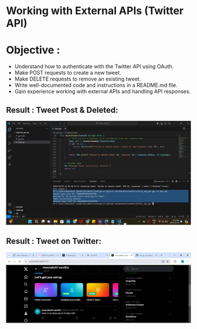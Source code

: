 # Working with External APIs (Twitter API)

# Objective : 
 * Understand how to authenticate with the Twitter API using OAuth.
 * Make POST requests to create a new tweet.
 * Make DELETE requests to remove an existing tweet.
 * Write well-documented code and instructions in a README.md file.
 * Gain experience working with external APIs and handling API responses.


## Result : Tweet Post & Deleted:
![Testing](https://github.com/meenakshisandhu/w6_go_api/blob/master/images/Twitter%20API-testing.png)

## Result : Tweet on Twitter:
![Tweet on Twitter](https://github.com/meenakshisandhu/w6_go_api/blob/master/images/Screenshot%202024-10-10%20155852.png)

